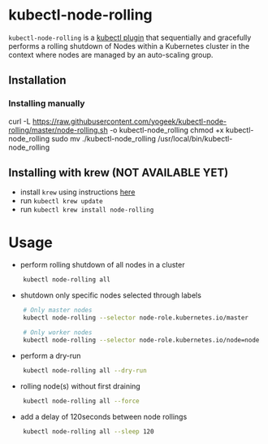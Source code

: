 # kubectl-node-rolling

`kubectl-node-rolling` is a [kubectl plugin](https://kubernetes.io/docs/tasks/extend-kubectl/kubectl-plugins/) that sequentially and gracefully performs a rolling shutdown of Nodes within a Kubernetes cluster in the context where nodes are managed by an auto-scaling group.

## Installation

### Installing manually

curl -L https://raw.githubusercontent.com/yogeek/kubectl-node-rolling/master/node-rolling.sh -o kubectl-node_rolling
chmod +x kubectl-node_rolling
sudo mv ./kubectl-node_rolling /usr/local/bin/kubectl-node_rolling

## Installing with krew (NOT AVAILABLE YET)

- install `krew` using instructions [here](https://github.com/kubernetes-sigs/krew#installation)
- run `kubectl krew update`
- run `kubectl krew install node-rolling`

# Usage

- perform rolling shutdown of all nodes in a cluster

```bash
    kubectl node-rolling all
```

- shutdown only specific nodes selected through labels

```bash
    # Only master nodes
    kubectl node-rolling --selector node-role.kubernetes.io/master

    # Only worker nodes
    kubectl node-rolling --selector node-role.kubernetes.io/node=node
```

- perform a dry-run

```bash
    kubectl node-rolling all --dry-run
```

- rolling node(s) without first draining

```bash
    kubectl node-rolling all --force
```

- add a delay of 120seconds between node rollings

```bash
    kubectl node-rolling all --sleep 120
```
